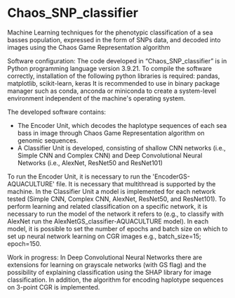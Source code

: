 # Chaos_SNP_classifier
Machine Learning techniques for the phenotypic classification of a sea basses population, expressed in the form of SNPs data, and decoded into images using the Chaos Game Representation algorithm


Software configuration:
The code developed in “Chaos_SNP_classifier” is in Python programming language version 3.9.21. 
To compile the software correctly, installation of the following python libraries is required:
pandas, matplotlib, scikit-learn, keras
It is recommended to use in binary package manager such as conda, anconda or miniconda to create a system-level environment independent of the machine's operating system.

The developed software contains:
- The Encoder Unit, which decodes the haplotype sequences of each sea bass in image through Chaos Game Representation algorithm on genomic sequences. 
- A Classifier Unit is developed, consisting of shallow CNN networks (i.e., Simple CNN and Complex CNN) and Deep Convolutional Neural Networks (i.e., AlexNet, ResNet50 and ResNet101)

To run the Encoder Unit, it is necessary to run the 'EncoderGS-AQUACULTURE' file.  It is necessary that multithread is supported by the machine.
In the Classifier Unit a model is implemented for each network tested (Simple CNN, Complex CNN, AlexNet, ResNet50, and ResNet101). To perform learning and related classification on a specific network, it is necessary to run the model of the network it refers to (e.g., to classify with AlexNet run the AlexNetGS_classifier-AQUACULTURE model).
In each model, it is possible to set the number of epochs and batch size on which to set up neural network learning on CGR images e.g., batch_size=15; epoch=150.

Work in progress:
In Deep Convolutional Neural Networks there are extensions for learning on grayscale networks (with GS flag) and the possibility of explaining classification using the SHAP library for image classification. In addition, the algorithm for encoding haplotype sequences on 3-point CGR is implemented.

